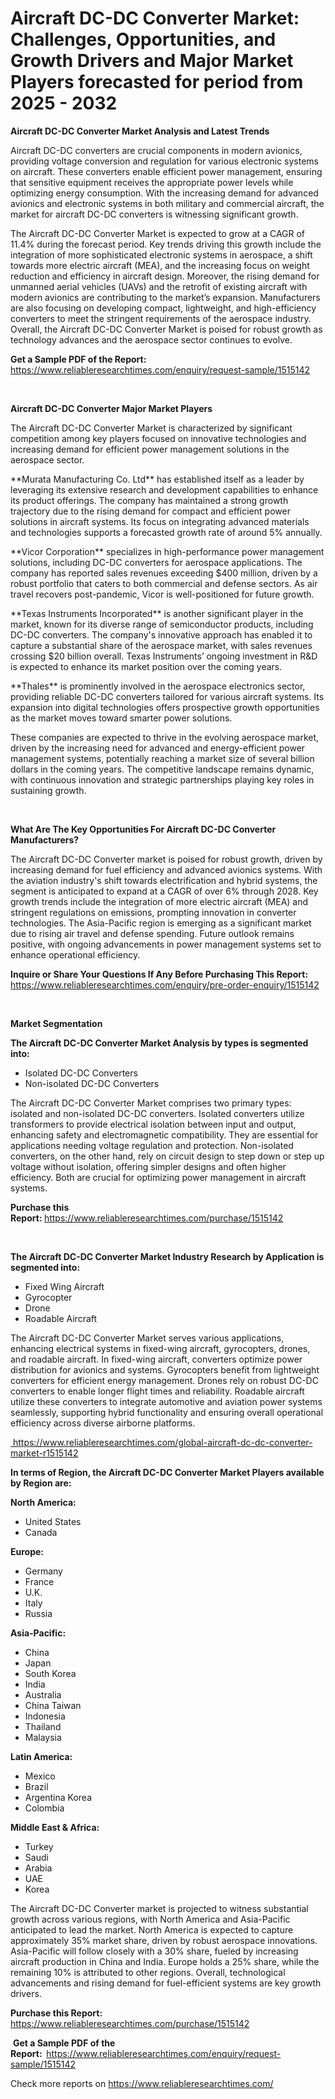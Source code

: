 <p><h1>Aircraft DC-DC Converter Market: Challenges, Opportunities, and Growth Drivers and Major Market Players forecasted for period from 2025 - 2032</h1></p><p><strong>Aircraft DC-DC Converter Market Analysis and Latest Trends</strong></p>
<p><p>Aircraft DC-DC converters are crucial components in modern avionics, providing voltage conversion and regulation for various electronic systems on aircraft. These converters enable efficient power management, ensuring that sensitive equipment receives the appropriate power levels while optimizing energy consumption. With the increasing demand for advanced avionics and electronic systems in both military and commercial aircraft, the market for aircraft DC-DC converters is witnessing significant growth.</p><p>The Aircraft DC-DC Converter Market is expected to grow at a CAGR of 11.4% during the forecast period. Key trends driving this growth include the integration of more sophisticated electronic systems in aerospace, a shift towards more electric aircraft (MEA), and the increasing focus on weight reduction and efficiency in aircraft design. Moreover, the rising demand for unmanned aerial vehicles (UAVs) and the retrofit of existing aircraft with modern avionics are contributing to the market’s expansion. Manufacturers are also focusing on developing compact, lightweight, and high-efficiency converters to meet the stringent requirements of the aerospace industry. Overall, the Aircraft DC-DC Converter Market is poised for robust growth as technology advances and the aerospace sector continues to evolve.</p></p>
<p><strong>Get a Sample PDF of the Report:&nbsp;</strong> <a href="https://www.reliableresearchtimes.com/enquiry/request-sample/1515142?utm_campaign=2177&utm_medium=2&utm_source=Github&utm_content=ia&utm_term=13022025&utm_id=aircraft-dc-dc-converter">https://www.reliableresearchtimes.com/enquiry/request-sample/1515142</a></p>
<p>&nbsp;</p>
<p><strong>Aircraft DC-DC Converter Major Market Players</strong></p>
<p><p>The Aircraft DC-DC Converter Market is characterized by significant competition among key players focused on innovative technologies and increasing demand for efficient power management solutions in the aerospace sector. </p><p>**Murata Manufacturing Co. Ltd** has established itself as a leader by leveraging its extensive research and development capabilities to enhance its product offerings. The company has maintained a strong growth trajectory due to the rising demand for compact and efficient power solutions in aircraft systems. Its focus on integrating advanced materials and technologies supports a forecasted growth rate of around 5% annually.</p><p>**Vicor Corporation** specializes in high-performance power management solutions, including DC-DC converters for aerospace applications. The company has reported sales revenues exceeding $400 million, driven by a robust portfolio that caters to both commercial and defense sectors. As air travel recovers post-pandemic, Vicor is well-positioned for future growth.</p><p>**Texas Instruments Incorporated** is another significant player in the market, known for its diverse range of semiconductor products, including DC-DC converters. The company's innovative approach has enabled it to capture a substantial share of the aerospace market, with sales revenues crossing $20 billion overall. Texas Instruments’ ongoing investment in R&D is expected to enhance its market position over the coming years.</p><p>**Thales** is prominently involved in the aerospace electronics sector, providing reliable DC-DC converters tailored for various aircraft systems. Its expansion into digital technologies offers prospective growth opportunities as the market moves toward smarter power solutions.</p><p>These companies are expected to thrive in the evolving aerospace market, driven by the increasing need for advanced and energy-efficient power management systems, potentially reaching a market size of several billion dollars in the coming years. The competitive landscape remains dynamic, with continuous innovation and strategic partnerships playing key roles in sustaining growth.</p></p>
<p>&nbsp;</p>
<p><strong>What Are The Key Opportunities For Aircraft DC-DC Converter Manufacturers?</strong></p>
<p><p>The Aircraft DC-DC Converter market is poised for robust growth, driven by increasing demand for fuel efficiency and advanced avionics systems. With the aviation industry's shift towards electrification and hybrid systems, the segment is anticipated to expand at a CAGR of over 6% through 2028. Key growth trends include the integration of more electric aircraft (MEA) and stringent regulations on emissions, prompting innovation in converter technologies. The Asia-Pacific region is emerging as a significant market due to rising air travel and defense spending. Future outlook remains positive, with ongoing advancements in power management systems set to enhance operational efficiency.</p></p>
<p><strong>Inquire or Share Your Questions If Any Before Purchasing This Report:</strong> <a href="https://www.reliableresearchtimes.com/enquiry/pre-order-enquiry/1515142?utm_campaign=2177&utm_medium=2&utm_source=Github&utm_content=ia&utm_term=13022025&utm_id=aircraft-dc-dc-converter">https://www.reliableresearchtimes.com/enquiry/pre-order-enquiry/1515142</a></p>
<p>&nbsp;</p>
<p><strong>Market Segmentation</strong></p>
<p><strong>The Aircraft DC-DC Converter Market Analysis by types is segmented into:</strong></p>
<p><ul><li>Isolated DC-DC Converters</li><li>Non-isolated DC-DC Converters</li></ul></p>
<p><p>The Aircraft DC-DC Converter Market comprises two primary types: isolated and non-isolated DC-DC converters. Isolated converters utilize transformers to provide electrical isolation between input and output, enhancing safety and electromagnetic compatibility. They are essential for applications needing voltage regulation and protection. Non-isolated converters, on the other hand, rely on circuit design to step down or step up voltage without isolation, offering simpler designs and often higher efficiency. Both are crucial for optimizing power management in aircraft systems.</p></p>
<p><strong>Purchase this Report:&nbsp;</strong><a href="https://www.reliableresearchtimes.com/purchase/1515142?utm_campaign=2177&utm_medium=2&utm_source=Github&utm_content=ia&utm_term=13022025&utm_id=aircraft-dc-dc-converter">https://www.reliableresearchtimes.com/purchase/1515142</a></p>
<p>&nbsp;</p>
<p><strong>The Aircraft DC-DC Converter Market Industry Research by Application is segmented into:</strong></p>
<p><ul><li>Fixed Wing Aircraft</li><li>Gyrocopter</li><li>Drone</li><li>Roadable Aircraft</li></ul></p>
<p><p>The Aircraft DC-DC Converter Market serves various applications, enhancing electrical systems in fixed-wing aircraft, gyrocopters, drones, and roadable aircraft. In fixed-wing aircraft, converters optimize power distribution for avionics and systems. Gyrocopters benefit from lightweight converters for efficient energy management. Drones rely on robust DC-DC converters to enable longer flight times and reliability. Roadable aircraft utilize these converters to integrate automotive and aviation power systems seamlessly, supporting hybrid functionality and ensuring overall operational efficiency across diverse airborne platforms.</p></p>
<p><a href="https://www.reliableresearchtimes.com/global-aircraft-dc-dc-converter-market-r1515142?utm_campaign=2177&utm_medium=2&utm_source=Github&utm_content=ia&utm_term=13022025&utm_id=aircraft-dc-dc-converter">&nbsp;https://www.reliableresearchtimes.com/global-aircraft-dc-dc-converter-market-r1515142</a></p>
<p><strong>In terms of Region, the Aircraft DC-DC Converter Market Players available by Region are:</strong></p>
<p>
    <p> <strong> North America: </strong>
        <ul>
            <li>United States</li>
            <li>Canada</li>
        </ul>
        </p> 
    <p> <strong> Europe: </strong>
        <ul>
            <li>Germany</li>
            <li>France</li>
            <li>U.K.</li>
            <li>Italy</li>
            <li>Russia</li>
        </ul>
        </p> 
    <p> <strong> Asia-Pacific: </strong>
        <ul>
            <li>China</li>
            <li>Japan</li>
            <li>South Korea</li>
            <li>India</li>
            <li>Australia</li>
            <li>China Taiwan</li>
            <li>Indonesia</li>
            <li>Thailand</li>
            <li>Malaysia</li>
        </ul>
        </p> 
    <p> <strong> Latin America: </strong>
        <ul>
            <li>Mexico</li>
            <li>Brazil</li>
            <li>Argentina Korea</li>
            <li>Colombia</li>
        </ul>
        </p> 
    <p> <strong> Middle East & Africa: </strong>
        <ul>
            <li>Turkey</li>
            <li>Saudi</li>
            <li>Arabia</li>
            <li>UAE</li>
            <li>Korea</li>
        </ul>
    </p>
    </p>
<p><p>The Aircraft DC-DC Converter market is projected to witness substantial growth across various regions, with North America and Asia-Pacific anticipated to lead the market. North America is expected to capture approximately 35% market share, driven by robust aerospace innovations. Asia-Pacific will follow closely with a 30% share, fueled by increasing aircraft production in China and India. Europe holds a 25% share, while the remaining 10% is attributed to other regions. Overall, technological advancements and rising demand for fuel-efficient systems are key growth drivers.</p></p>
<p><strong>Purchase this Report: </strong><a href="https://www.reliableresearchtimes.com/purchase/1515142?utm_campaign=2177&utm_medium=2&utm_source=Github&utm_content=ia&utm_term=13022025&utm_id=aircraft-dc-dc-converter">https://www.reliableresearchtimes.com/purchase/1515142</a></p>
<p>&nbsp;<strong>Get a Sample PDF of the Report:&nbsp;&nbsp;</strong><a href="https://www.reliableresearchtimes.com/enquiry/request-sample/1515142?utm_campaign=2177&utm_medium=2&utm_source=Github&utm_content=ia&utm_term=13022025&utm_id=aircraft-dc-dc-converter">https://www.reliableresearchtimes.com/enquiry/request-sample/1515142</a></p>
<p><strong></strong></p>
<p>Check more reports on <a href="https://www.reliableresearchtimes.com/?utm_campaign=2177&utm_medium=2&utm_source=Github&utm_content=ia&utm_term=13022025&utm_id=aircraft-dc-dc-converter">https://www.reliableresearchtimes.com/</a></p>
